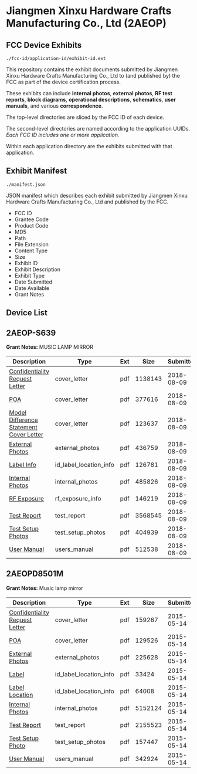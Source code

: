 # Jiangmen Xinxu Hardware Crafts Manufacturing Co., Ltd (2AEOP)
## FCC Device Exhibits

```
./fcc-id/application-id/exhibit-id.ext
```

This repository contains the exhibit documents submitted by Jiangmen Xinxu Hardware Crafts Manufacturing Co., Ltd to (and published by) the FCC as part of the device certification process.

These exhibits can include **internal photos**, **external photos**, **RF test reports**, **block diagrams**, **operational descriptions**, **schematics**, **user manuals**, and various **correspondence**.

The top-level directories are sliced by the FCC ID of each device.

The second-level directories are named according to the application UUIDs. *Each FCC ID includes one or more application.*

Within each application directory are the exhibits submitted with that application. 

## Exhibit Manifest

```
./manifest.json
```

JSON manifest which describes each exhibit submitted by Jiangmen Xinxu Hardware Crafts Manufacturing Co., Ltd and published by the FCC.

- FCC ID
- Grantee Code
- Product Code
- MD5
- Path
- File Extension
- Content Type
- Size
- Exhibit ID
- Exhibit Description
- Exhibit Type
- Date Submitted
- Date Available
- Grant Notes

## Device List
## 2AEOP-S639
**Grant Notes:** MUSIC LAMP MIRROR

| Description | Type | Ext | Size | Submitted | Available |
| ----------- | ---- | --- | ---- | --------- | --------- |
| [Confidentiality Request Letter](2AEOP-S639/7ad86fc80b3e4b87699de65a3eee7881/3958614.pdf) | cover_letter | pdf | 1138143 | 2018-08-09 | 2018-08-09 |
| [POA](2AEOP-S639/7ad86fc80b3e4b87699de65a3eee7881/3958616.pdf) | cover_letter | pdf | 377616 | 2018-08-09 | 2018-08-09 |
| [Model Difference Statement Cover Letter](2AEOP-S639/7ad86fc80b3e4b87699de65a3eee7881/3958619.pdf) | cover_letter | pdf | 123637 | 2018-08-09 | 2018-08-09 |
| [External Photos](2AEOP-S639/7ad86fc80b3e4b87699de65a3eee7881/3958613.pdf) | external_photos | pdf | 436759 | 2018-08-09 | 2018-08-09 |
| [Label Info](2AEOP-S639/7ad86fc80b3e4b87699de65a3eee7881/3958618.pdf) | id_label_location_info | pdf | 126781 | 2018-08-09 | 2018-08-09 |
| [Internal Photos](2AEOP-S639/7ad86fc80b3e4b87699de65a3eee7881/3958617.pdf) | internal_photos | pdf | 485826 | 2018-08-09 | 2018-08-09 |
| [RF Exposure](2AEOP-S639/7ad86fc80b3e4b87699de65a3eee7881/3958620.pdf) | rf_exposure_info | pdf | 146219 | 2018-08-09 | 2018-08-09 |
| [Test Report](2AEOP-S639/7ad86fc80b3e4b87699de65a3eee7881/3958615.pdf) | test_report | pdf | 3568545 | 2018-08-09 | 2018-08-09 |
| [Test Setup Photos](2AEOP-S639/7ad86fc80b3e4b87699de65a3eee7881/3958621.pdf) | test_setup_photos | pdf | 404939 | 2018-08-09 | 2018-08-09 |
| [User Manual](2AEOP-S639/7ad86fc80b3e4b87699de65a3eee7881/3958622.pdf) | users_manual | pdf | 512538 | 2018-08-09 | 2018-08-09 |
## 2AEOPD8501M
**Grant Notes:** Music lamp mirror

| Description | Type | Ext | Size | Submitted | Available |
| ----------- | ---- | --- | ---- | --------- | --------- |
| [Confidentiality Request Letter](2AEOPD8501M/819d19f4ea55d98d283e99f6e071d69d/2613912.pdf) | cover_letter | pdf | 159267 | 2015-05-14 | 2015-05-14 |
| [POA](2AEOPD8501M/819d19f4ea55d98d283e99f6e071d69d/2613917.pdf) | cover_letter | pdf | 129526 | 2015-05-14 | 2015-05-14 |
| [External Photos](2AEOPD8501M/819d19f4ea55d98d283e99f6e071d69d/2613920.pdf) | external_photos | pdf | 225628 | 2015-05-14 | 2015-05-14 |
| [Label](2AEOPD8501M/819d19f4ea55d98d283e99f6e071d69d/2613918.pdf) | id_label_location_info | pdf | 33424 | 2015-05-14 | 2015-05-14 |
| [Label Location](2AEOPD8501M/819d19f4ea55d98d283e99f6e071d69d/2613919.pdf) | id_label_location_info | pdf | 64008 | 2015-05-14 | 2015-05-14 |
| [Internal Photos](2AEOPD8501M/819d19f4ea55d98d283e99f6e071d69d/2613916.pdf) | internal_photos | pdf | 5152124 | 2015-05-14 | 2015-05-14 |
| [Test Report](2AEOPD8501M/819d19f4ea55d98d283e99f6e071d69d/2613915.pdf) | test_report | pdf | 2155523 | 2015-05-14 | 2015-05-14 |
| [Test Setup Photo](2AEOPD8501M/819d19f4ea55d98d283e99f6e071d69d/2613914.pdf) | test_setup_photos | pdf | 157447 | 2015-05-14 | 2015-05-14 |
| [User Manual](2AEOPD8501M/819d19f4ea55d98d283e99f6e071d69d/2613913.pdf) | users_manual | pdf | 342924 | 2015-05-14 | 2015-05-14 |
